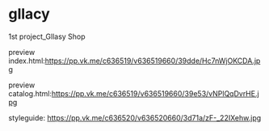 # gllacy
1st project_Gllasy Shop

preview index.html:https://pp.vk.me/c636519/v636519660/39dde/Hc7nWjOKCDA.jpg

preview catalog.html:https://pp.vk.me/c636519/v636519660/39e53/vNPlQqDvrHE.jpg

styleguide: https://pp.vk.me/c636520/v636520660/3d71a/zF-_22IXehw.jpg
